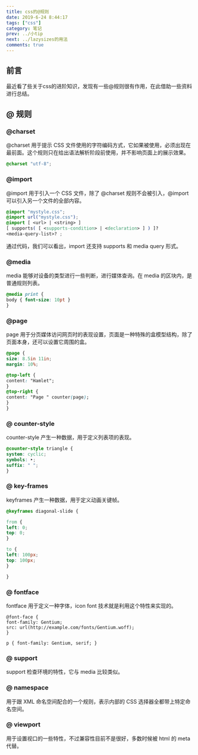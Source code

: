 ```yaml
---
title: css的@规则
date: 2019-6-24 8:44:17
tags: ["css"]
category: 笔记
prev: ../小tip
next: ../lazysizes的用法
comments: true
---
```


## 前言

最近看了些关于css的进阶知识，发现有一些@规则很有作用，在此借助一些资料进行总结。

<!-- more -->

## @ 规则



### @charset

@charset 用于提示 CSS 文件使用的字符编码方式，它如果被使用，必须出现在最前面。这个规则只在给出语法解析阶段前使用，并不影响页面上的展示效果。

```CSS
@charset "utf-8";

```

### @import

@import 用于引入一个 CSS 文件，除了 @charset 规则不会被引入，@import 可以引入另一个文件的全部内容。

```CSS
@import "mystyle.css";
@import url("mystyle.css");
@import [ <url> | <string> ]
[ supports( [ <supports-condition> | <declaration> ] ) ]?
<media-query-list>? ;
```

通过代码，我们可以看出，import 还支持 supports 和 media query 形式。

### @media

media 能够对设备的类型进行一些判断，进行媒体查询。在 media 的区块内，是普通规则列表。

```CSS
@media print {
body { font-size: 10pt }
}
```

### @page

page 用于分页媒体访问网页时的表现设置，页面是一种特殊的盒模型结构，除了页面本身，还可以设置它周围的盒。

```CSS
@page {
size: 8.5in 11in;
margin: 10%;

@top-left {
content: "Hamlet";
}
@top-right {
content: "Page " counter(page);
}
}
```

### @ counter-style

counter-style 产生一种数据，用于定义列表项的表现。

```CSS
@counter-style triangle {
system: cyclic;
symbols: ‣;
suffix: " ";
}
```

### @ key-frames

keyframes 产生一种数据，用于定义动画关键帧。

```CSS
@keyframes diagonal-slide {

from {
left: 0;
top: 0;
}

to {
left: 100px;
top: 100px;
}

}
```

### @ fontface

fontface 用于定义一种字体，icon font 技术就是利用这个特性来实现的。

```
@font-face {
font-family: Gentium;
src: url(http://example.com/fonts/Gentium.woff);
}

p { font-family: Gentium, serif; }
```

### @ support

support 检查环境的特性，它与 media 比较类似。

### @ namespace

用于跟 XML 命名空间配合的一个规则，表示内部的 CSS 选择器全都带上特定命名空间。

### @ viewport

用于设置视口的一些特性，不过兼容性目前不是很好，多数时候被 html 的 meta 代替。